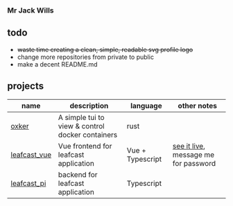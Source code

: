 ### Mr Jack Wills
## todo

+ ~~waste time creating a clean, simple, readable svg profile logo~~
+ change more repositories from private to public
+ make a decent README.md

## projects

|name|description|language|other notes|
|---|---|---|---|
|[oxker](https://www.github.com/mrjackwills/oxker)|A simple tui to view & control docker containers |rust||
|[leafcast_vue](https://www.github.com/mrjackwills/leafcast_vue)| Vue frontend for leafcast application |Vue + Typescript| [see it live](https://plants.mrjackwills.com), message me for password|
|[leafcast_pi](https://www.github.com/mrjackwills/leafcast_pi)| backend for leafcast application |Typescript||
